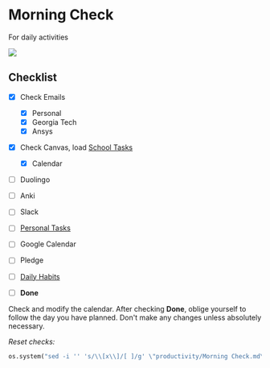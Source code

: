 # Morning Check
For daily activities

![](../media/Pasted%20image%2020241106071600.png)

## Checklist

- [x] Check Emails
	- [x] Personal
	- [x] Georgia Tech
	- [x] Ansys
- [x] Check Canvas, load [School Tasks](School%20Tasks.md)
	- [x] Calendar
- [ ] Duolingo
- [ ] Anki 
- [ ] Slack
- [ ] [Personal Tasks](Personal%20Tasks.md)
- [ ] Google Calendar
- [ ] Pledge
- [ ] [Daily Habits](https://app.dailyhabits.xyz)
- [ ] **Done**


Check and modify the calendar. After checking **Done**, oblige yourself to follow the day you have planned. Don't make any changes unless absolutely necessary.



*Reset checks:*
```python
os.system("sed -i '' 's/\\[x\\]/[ ]/g' \"productivity/Morning Check.md\"")
```
